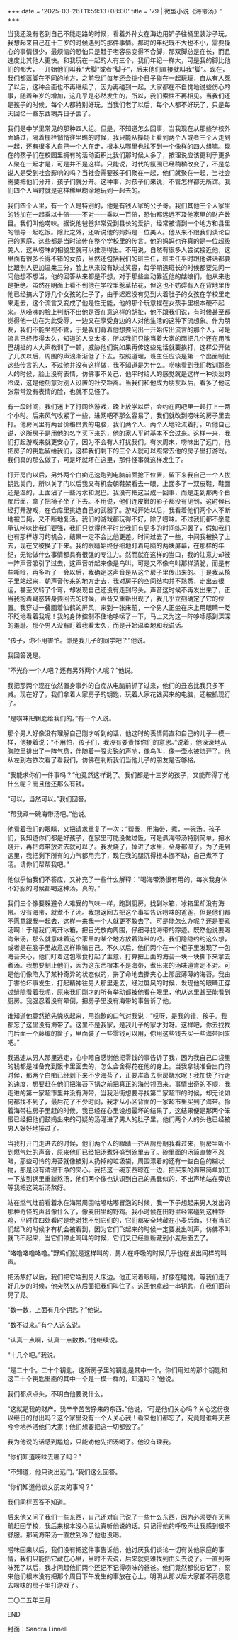 +++
date = '2025-03-26T11:59:13+08:00'
title = '79 | 微型小说《海带汤》'
+++

当我还没有老到自己不能走路的时候，看着外孙女在海边用铲子往桶里装沙子玩，我想起来自己在十三岁的时候遇到的那件事情。那时的年纪既不大也不小，需要操心的事情很少，最烦恼的恐怕只是鞋子老容易变得不合脚，那双脚总是在长，而且速度比其他人更快。和我玩在一起的人有三个，我们年纪一样大，可是我的脚比他们的都大，一开始他们叫我“大脚”或者“脚子”，后来他们直接就叫我“脚”。现在，我们都落脚在不同的地方，之前我们每年还会挑个日子碰在一起玩玩，自从有人死了以后，这种会面也不再继续了，因为再碰到一起，大家都在不自觉地说些伤心的事，随着年岁的增加，这几乎是必然发生的，所以，我们索性不再相见。当我们还是孩子的时候，每个人都特别好玩，当我们老了以后，每个人都不好玩了，只是每天回忆一些东西糊弄日子罢了。

我们是中学里常见的那种四人组。但是，不知道怎么回事，当我现在从那些学校外面路过，隔着栅栏悄悄往里瞧的时候，我只能从操场上看到两个人或者三个人走到一起，还有很多人自己一个人在走，根本从哪里也找不到一个像样的四人组嘛。现在的孩子们在校园里拥有的活动面积比我们那时候大多了，按理说应该更利于更多人聚在一起才是，可是并不是这样。只能说，时代的氛围已经稍稍改变了，不是总说人是受到社会影响的吗？当社会需要孩子们聚在一起，他们就聚在一起，当社会需要把他们分开，孩子们就分开。这种事，对孩子们来说，不管怎样都无所谓。我们四个人当时就是这样稀里糊涂地玩到一起去的。

我们四个人里，有一个人是特别的，他是有钱人家的公子哥。我们其他三个人家里的钱加在一起乘以十倍——不对——乘以一百倍，恐怕都远远不及他家里的财产数目。我们叫他唠味。据说他爸爸非常受到县长的爱护，经常被请到一个地方和县里的领导一起吃饭。除此之外，还听说他的妈妈是一位美人。他从来不跟我们谈论自己的家庭，这些都是当时流传在整个学校里的传言。他的妈妈也许真的是一位超级美人，这从唠味的相貌里就可以推测得出。不用说，自然有很多人尝试接近他，这里面有很多长得不错的女孩，当然还包括我们的班主任，班主任平时跟他讲话都要比跟别人更加温柔三分，脸上从来没有缺过笑容，每学期选班长的时候都要先问一问他想不想当，他的回答从来都是不想，对于那些主动靠近他的姑娘们，他从来也是拒绝。虽然在明面上看不到他在学校里惹草拈花，但这也不妨碍有人在背地里传他已经搞大了好几个女孩的肚子了，由于迟迟没有见到大着肚子的女孩在学校里走来走去，这个流言又变成了他是性无能，他的那个玩意捏在女孩手里根本硬不起来。从唠味的脸上判断不出他是否在意这样的胡扯，他不跟我们说，有时候甚至都觉得他一边在为此受辱，一边又在享受身边的人对他生活的这种下流想象。作为朋友，我们不能坐视不管，于是我们背着他想要问出一开始传出流言的那个人，可是流言已经传得太久，知道的人又太多，所以我们只能当着大家的面把几个还在用嘴巴胡扯的人大声教训了一顿，威胁他们说如果再传这些鬼话就要挨打，这样公开做了几次以后，周围的声浪渐渐低了下去。按照道理，班主任应该是第一个出面制止这些传言的人，不过他并没有这样做，我不知道是为什么。唠味看到我们教训那些人的时候，脸上没有表情，仿佛事不关己，他平时给人的感觉就是这样一种淡淡的冷漠，这是他刻意对别人设置的社交距离。当我们和他成为朋友以后，看多了他这张常常没有表情的脸，也就不见怪了。

有一段时间，我们迷上了打网络游戏，晚上放学以后，会约在网吧里一起打上一两个小时。后来风气收紧了一些，进网吧不那么容易了，我们就改到唠味的房子里去打。他房间里有两台价格昂贵的电脑，我们两个人、两个人地轮流着打。听他自己说，这所房子是用他的名字买下来的，他的家人平时基本不会过来。这样一来，我们打起游戏来就更安心了，因为不会有人打扰我们。有次周末，唠味出了远门，他把房子的钥匙留给我们，这样我们剩下的三个人就可以照常去他的房子里打游戏。我们真的那么做了，可是坏就坏在这里，那件怪事就这样发生了。

打开房门以后，另外两个白痴迅速跑到电脑前面抢下位置，留下来我自己一个人拔钥匙关门，所以关了门以后我又有机会朝鞋架看去一眼，上面多了一双皮鞋，鞋面还是湿的，上面沾了一些污水和泥巴。我没有把这当成一回事，而是走到那两个白痴后面，拿了把椅子坐了下去。不用说，他们连皮鞋的影子都没有见到，这时候已经打开游戏，在仓库里挑选自己的武器了。游戏开始以后，我看着他们两个人不断地被击毙，又不断地复活。我们的游戏都玩得不好，除了唠味。不过我们都不愿意承认唠味比我们要强，我们只觉得他平时比我们有更多的时间练习罢了，假如我们也有那样练习的机会，结果一定不会比他更差。时间过去了一些，中间我被换了上去，现在又被换了下来。我的眼睛始终仔细地盯着电脑的两块屏幕，在那样的年纪，无论做什么事情都具有很强的专注力。然而就在这样的当口，我的注意力却被一阵声音吸引了过去，这声音听起来像是鸟叫，可是又不像鸟叫那样清脆，而是有些嘶哑，再多听了一会以后，我确定这声音是从这个房子里传出来的。于是我从椅子里站起来，朝声音传来的地方走去，我对房子的空间结构并不熟悉，走出去很远，甚至又转了个弯，却发现自己还没有走到尽头。声音这时候不再发出来了，正当我抱着疑惑转身要回去的时候，声音又重新出现了，我几乎立刻确定了它的位置。我穿过一叠画着仙鹤的屏风，来到一张床前，一个男人正坐在床上用眼睛一眨不眨地看着我呢！我的身体控制不住地哆嗦了一下，马上又为这一阵哆嗦感到深深的羞耻。那个男人没有盯着我看太久，而是开始温柔地和我说话。

“孩子，你不用害怕。你是我儿子的同学吧？”他说。

我回答说是。

“不光你一个人吧？还有另外两个人呢？”他说。

我把那两个现在依然置身事外的白痴从电脑前抓了过来，他们的丑态比我只多不减。现在好了，我们拿着人家房子的钥匙，玩着人家花钱买来的电脑，还被抓现行了。

“是唠味把钥匙给我们的。”有一个人说。

那个男人好像没有理解自己刚才听到的话，他这时的表情简直和自己的儿子一模一样，他接着说：“不用怕，孩子们，我没有要责怪你们的意思。”说着，他深深地从胸腔里排出了一阵气息，伴随着一股尖锐的声响，像鸟叫，像一壶水被烧开了。他从左到右依次看了看我们，仿佛在判断我们当他儿子的朋友是否够格。

“我能求你们一件事吗？”他竟然这样说了。我们都是十三岁的孩子，又能帮得了他什么呢？而且他还那么有钱。

“可以，当然可以。”我们回答。

“帮我煮一碗海带汤吧。”他说。

他看着我们的眼睛，又把请求重复了一次：“帮我，用海带，煮，一碗汤。孩子们，我知道你们都是好孩子，在家里可能没做过饭，可是煮海带汤特别简单，把水烧开，再把海带放进去就可以了。我发烧了，掉进了水里，全身都湿了。为了走到这里，我把剩下所有的力气都用完了，现在我的腿沉得根本挪不动，自己煮不了汤。请你们帮帮我吧。”

他似乎怕我们不答应，又补充了一些什么解释：“喝海带汤很有用的，每次我身体不舒服的时候都喝这种汤。真的。”

我们三个像要躲避令人难受的气味一样，跑到厨房，找到冰箱，冰箱里却没有海带。没有海带，就煮不了汤。我想返回去把这个事实告诉唠味的爸爸，但是他们都不愿意跟我一起去，这样一来我一个人就更不敢去了。可是能怎么办呢？还是要煮汤啊！于是我们离开冰箱，把目光放向周围，仔细寻找海带的踪迹。既然他说要喝海带汤，那么就意味着这个家里的某个地方放着海带的吧。我们隐隐约约这么想，或者是在脑子里故意这样欺骗自己。不久以后，他们两个在一个柜子里发现了一包海苔夹心，他们盯着这包零食打起了主意，打算把上面的海苔一块一块撕下来拿去煮汤。我想要制止他们，因为这东西根本不是海带，煮出来的汤味道肯定不对。可是他们像陷入了某种奇异的状态似的，拼了命地去撕夹心上那层薄薄的海苔。我由于害怕坏事发生，打起精神往男人那里走去，经过屏风的时候，发现他的眼睛正穿过缝隙看着我呢，原来我们刚才的所有举动都被他看在眼里，他从这里甚至能看到厨房。我强忍着没有晕倒，把房子里没有海带的事告诉了他。

谁知道他竟然抢先愧疚起来，用抱歉的口气对我说：“哎呀，是我的错，孩子。我都忘了这里没有海带了。这里不是我家，是我儿子的家才对呀。这样吧，你去找找门后面一个藤编的筐子，里面装了一些零钱可以用，你用这些钱去买一些海带回来吧。”

我迅速从男人那里逃走，心中暗自感谢他把零钱的事告诉了我，因为我自己口袋里的钱都是准备充到饭卡里面去的，怎么会舍得花在他的身上。当我拿钱准备出门的时候，那两个白痴已经剥下来不少海苔了，正要准备去厨房烧水呢！我加快了行走的速度，想要赶在他们把海苔下锅之前把真正的海带领回来。事情出奇的不顺，我走进的第一家超市里并没有海带，当我沿街想要寻找第二家超市的时候，却无论如何都找不到了，最后花了不少时间，我才从小区背面的一家超市里买到了海带。拎着海带往房子里赶的时候，我已经在心里设想最坏的结果了，这结果便是那两个笨蛋已经把他们鼓捣出来的可疑的汤灌进了男人的肚子里，他们两个人的头也已经被男人好好地揍过了。

当我打开门走进去的时候，他们两个人的眼睛一齐从厨房朝我看过来，厨房里听不到燃气灶的声音，原来他们已经把汤煮好盛到碗里去了。碗里面的汤简直惨不忍睹，那些可怜的海苔就像被别人扔掉的垃圾袋，周围漂着的还有一些白色的糊状物，那是没有清理干净的夹心。我把这一碗东西晾在一边，把买来的海带简单加工一下放到锅里重新熬汤，他们两个像也认识到自己的愚蠢似的，不出声地站在旁边等我把这碗新汤熬好。

站在燃气灶前看着水在海带周围咕嘟咕嘟冒泡的时候，我一下子想起来男人发出的那种奇怪的声音像什么了，像麦田里的野鸡。我小时候在田野里经常碰到这种野鸡，平时往四处看时是绝对找不到它们的，它们都安全地藏在小麦后面，只有当它们起飞的时候才有机会被看到，因为它们飞起来的时候一定要发出叫声，仿佛不叫就飞不起来，当它们停止鸣叫的时候，它们又已经重新藏到小麦后面去了。

“咯噜咯噜咯噜。”野鸡们就是这样叫的，男人在呼吸的时候几乎也在发出同样的叫声。

把汤熬好以后，我们把它端到男人床边。他正闭着眼睛，好像在睡觉。等我们走了好几步的时候，他突然又从后面把我们叫住了。这回他拿起一串钥匙，在我们面前晃了晃。

“数一数，上面有几个钥匙？”他说。

“数不过来。”有个人这么说。

“认真一点啊，认真一点数数。”他继续说。

“十几个吧。”我说。

“是二十个。二十个钥匙。这所房子里的钥匙是其中一个。你们用过的那个钥匙和这二十个钥匙里面的其中一个是一模一样的，知道吗？”他说。

我们都点点头，不明白他要说什么。

“这就是我的财产。我辛辛苦苦挣来的东西。”他说，“可是他们关心吗？关心这份夜以继日的付出吗？这个家里没有一个人关心我！看来他们都忘了，究竟是谁每天苦兮兮地养活他们大家！他们想要把这一切都毁了。”

我为他说的话感到尴尬，只能劝他先把汤喝了。他没有理我。

“你们知道唠味去哪了吗？”

“不知道，他只说出远门。”我们这么回答。

“你们知道他谈女朋友的事吗？”

我们同样回答不知道。

后来他又问了我们一些东西，自己还对自己说了一些什么东西，因为必须要在天黑前赶回学校，我后来根本没心思认真听他说的话。只记得他的呼吸声让我感到很不舒服。那碗海带汤一直放到冷了他也没喝。

唠味回来以后，我们没有把这件事告诉他，他讨厌我们谈论一切有关他家庭的事情，我们只能把它藏在心里，当时不去说，后来就更难找到由头去说了。一直到唠味死了以后，我才问起他们两个还记不记得唠味的爸爸。他们竟然都说忘记了，原来他们根本没有把那个周日下午发生的事放在心上，明明从那以后大家都不再愿意去唠味的房子里打游戏了。

二〇二五年三月

END

封面：Sandra Linnell



